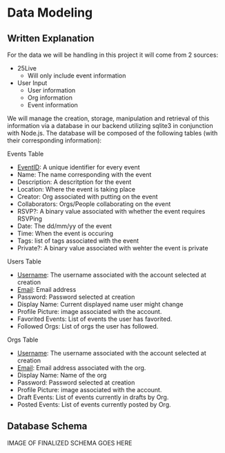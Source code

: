 # Data Modeling 
## Written Explanation

For the data we will be handling in this project it will come from 2 sources:
- 25Live
    - Will only include event information
- User Input
    - User information
    - Org information
    - Event information

We will manage the creation, storage, manipulation and retrieval of this information via a database in our backend utilizing sqlite3 in conjunction with Node.js. The database will be composed of the following tables (with their corresponding information):

Events Table
- <ins>EventID</ins>: A unique identifier for every event
- Name: The name corresponding with the event
- Description: A descritption for the event
- Location: Where the event is taking place
- Creator: Org associated with putting on the event
- Collaborators: Orgs/People collaborating on the event
- RSVP?: A binary value associated with whether the event requires RSVPing
- Date: The dd/mm/yy of the event
- Time: When the event is occuring
- Tags: list of tags associated with the event
- Private?: A binary value associated with wehter the event is private

Users Table
- <ins>Username</ins>: The username associated with the account selected at creation
- <ins>Email</ins>: Email address
- Password: Password selected at creation
- Display Name: Current displayed name user might change
- Profile Picture: image associated with the account.
- Favorited Events: List of events the user has favorited.
- Followed Orgs: List of orgs the user has followed.

Orgs Table
- <ins>Username</ins>: The username associated with the account selected at creation
- <ins>Email</ins>: Email address associated with the org.
- Display Name: Name of the org
- Password: Password selected at creation
- Profile Picture: image associated with the account.
- Draft Events: List of events currently in drafts by Org.
- Posted Events: List of events currently posted by Org.

## Database Schema

IMAGE OF FINALIZED SCHEMA GOES HERE